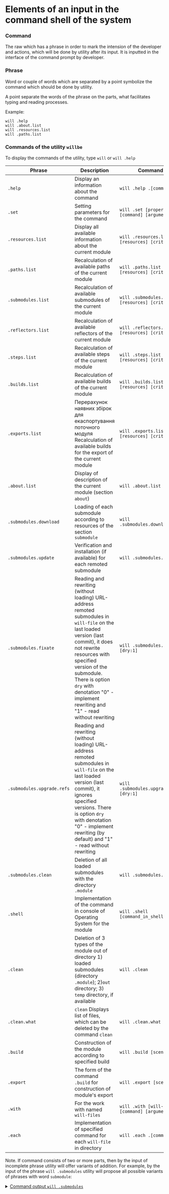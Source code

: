 # Elements of an input in the command shell of the system

### Command

The raw which has a phrase in order to mark the intension of the developer and actions, which will be done by utility after its input. It is inputted in the interface of the command prompt by developer.

### Phrase

Word or couple of words which are separated by a point symbolize the command which should be done by utility.  

A point separate the words of the phrase on the parts, what facilitates typing and reading processes.

Example:
```
will .help
will .about.list
will .resources.list
will .paths.list

```

### Commands of the utility `willbe`

To display the commands of the utility, type `will` or `will .help`

| Phrase| Description                                       | Command                |
|-------------------|--------------------------------------------|----------------------------------|
| `.help`           | Display an information about the command| `will .help .[command]`          |
| `.set`            |    Setting parameters for the command     | `will .set [properties] .[command] [argument]`                                   |
| `.resources.list` | Display all available information about the current module   | `will .resources.list [resources] [criterion]`                                  |
| `.paths.list`     |  Recalculation of available paths of the current module | `will .paths.list [resources] [criterion]`         |
| `.submodules.list` | Recalculation of available submodules of the current module                   | `will .submodules.list [resources] [criterion]`     |
| `.reflectors.list` |  Recalculation of available reflectors of the current module                        | `will .reflectors.list [resources] [criterion]`     |
| `.steps.list`     |  Recalculation of available steps of the current module                             | `will .steps.list [resources] [criterion]`          |
| `.builds.list `   |     Recalculation of available builds of the current module        | `will .builds.list [resources] [criterion]`         |
| `.exports.list`   | Перерахунок наявних збірок для екаспортування поточного модуля Recalculation of available builds for the export of the current module           | `will .exports.list [resources] [criterion]`        |
| `.about.list`     | Display of description of the current module (section `about`)                               | `will .about.list`                                  |
| `.submodules.download` | Loading of each submodule according to resources of the section `submodule` | `will .submodules.download`               |
| `.submodules.update`  |  Verification and installation (if available) for each remoted submodule  | `will .submodules.update` |
| `.submodules.fixate`  | Reading and rewriting (without loading) URL-address remoted submodules in `will-file` on the last loaded version (last commit), it does not rewrite resources with specified version of the submodule. There is option `dry` with denotation "0" - implement rewriting and "1" - read without rewriting | `will .submodules.fixate [dry:1]` |
| `.submodules.upgrade.refs`  | Reading and rewriting (without loading) URL-address remoted submodules in `will-file` on the last loaded version (last commit), it ignores specified versions. There is option `dry` with denotation "0" - implement rewriting (by default) and "1" - read without rewriting  | `will .submodules.upgrade.refs [dry:1]` |
| `.submodules.clean`    | Deletion of all loaded submodules with the directory `.module`               | `will .submodules.clean`   |
| `.shell`          |  Implementation of the command in console of Operating System for the module                             | `will .shell [command_in_shell]`          |
| `.clean`          | Deletion of 3 types of the module out of directory 1) loaded submodules (directory `.module`); 2)`out` directory; 3) `temp` directory, if available                | `will .clean`                             |
| `.clean.what`     | `clean` Displays list of files, which can be deleted by the command `clean`             | `will .clean.what`                        |
| `.build`          | Construction of the module according to specified build                          | `will .build [scenario]`                  |
| `.export`         |   The form of the command `.build` for construction of module's export              | `will .export [scenario]`                 |
| `.with`           |  For the work with named `will-files`     | `will .with [will-file] [command] [argument]`                         |
| `.each`           | Implementation of specified command for each `will-file` in directory         | `will .each .[command]`                   |


Note. If command consists of two or more parts, then by the input of incomplete phrase utility will offer variants of addition. For example, by the input of the phrase `will .submodules` utility will propose all possible variants of phrases with word `submodule`:



<details>

  <summary><u> Command output <code>will .submodules</code></u></summary>

  ```
  [user@user ~]$ will .submodules
  Command ".submodules"
  Ambiguity. Did you mean?
    .submodules.list - List submodules of the current module.
    .submodules.clean - Delete all downloaded submodules.
    .submodules.download - Download each submodule if such was not downloaded so far.
    .submodules.update - Update each submodule, checking for available updates for each submodule. Does nothing if all submodules have fixated version.
    .submodules.fixate - Fixate remote submodules. If URI of a submodule does not contain a version then version will be appended.
    .submodules.upgrade.refs - Upgrade remote submodules. If a remote repository has any newer version of the submodule, then URI of the submodule will be upgraded with the latest available version.

  ```
